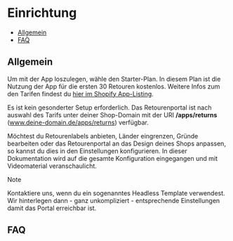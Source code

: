 # Einrichtung

-   [Allgemein](#general)
-   [FAQ](#faq)

<a name="general"></a>

## Allgemein

Um mit der App loszulegen, wähle den Starter-Plan. In diesem Plan ist die Nutzung der App für die ersten 30 Retouren kostenlos. Weitere Infos zum den Tarifen findest du [hier im Shopify App-Listing](https://apps.shopify.com/easyreturns-1?locale=de).

Es ist kein gesonderter Setup erforderlich. Das Retourenportal ist nach auswahl des Tarifs unter deiner Shop-Domain mit der URI **/apps/returns** (www.deine-domain.de/apps/returns) verfügbar.

Möchtest du Retourenlabels anbieten, Länder eingrenzen, Gründe bearbeiten oder das Retourenportal an das Design deines Shops anpassen, so kannst du dies in den Einstellungen konfigurieren. In dieser Dokumentation wird auf die gesamte Konfiguration eingegangen und mit Videomaterial veranschaulicht.

> [!NOTE]
> Kontaktiere uns, wenn du ein sogenanntes Headless Template verwendest. Wir hinterlegen dann - ganz unkompliziert - entsprechende Einstellungen damit das Portal erreichbar ist.

<a name="faq"></a>

## FAQ
